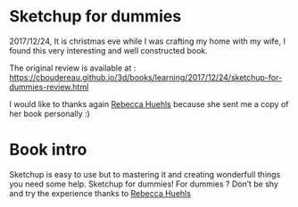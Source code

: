 # Sketchup for dummies

2017/12/24, It is christmas eve while I was crafting my home with my wife, I found this very interesting and well constructed book.

The original review is available at : https://cboudereau.github.io/3d/books/learning/2017/12/24/sketchup-for-dummies-review.html

I would like to thanks again [Rebecca Huehls](https://twitter.com/rebeccahuehls/) because she sent me a copy of her book personally :)

# Book intro
Sketchup is easy to use but to mastering it and creating wonderfull things you need some help. Sketchup for dummies! For dummies ? Don’t be shy and try the experience thanks to [Rebecca Huehls](https://twitter.com/rebeccahuehls/)